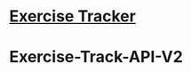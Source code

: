 # [Exercise Tracker](https://www.freecodecamp.org/learn/apis-and-microservices/apis-and-microservices-projects/exercise-tracker)
# Exercise-Track-API-V2
